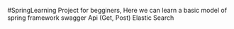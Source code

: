 #SpringLearning Project for begginers, Here we can learn a basic model of 
spring framework 
swagger Api (Get, Post)
Elastic Search 
